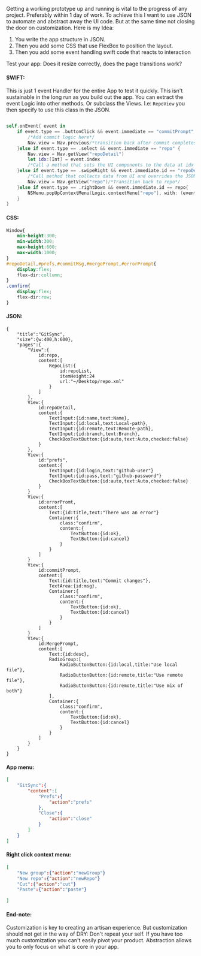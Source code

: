 Getting a working prototype up and running is vital to the progress of any project. Preferably within 1 day of work. To achieve this I want to use JSON to automate and abstract away the UI code. But at the same time not closing the door on  customization. Here is my Idea:

1. You write the app structure in JSON. 
2. Then you add some CSS that use FlexBox to position the layout. 
3. Then you add some event handling swift code that reacts to interaction

Test your app: Does it resize correctly, does the page transitions work?

#### SWIFT:
This is just 1 event Handler for the entire App to test it quickly. This isn't sustainable in the long run as you build out the app. You can extract the event Logic into other methods. Or subclass the Views. I.e: `RepoView` you then specify to use this class in the JSON. 
```swift

self.onEvent{ event in
	if event.type == .buttonClick && event.immediate == "commitPrompt" && event.origin.id == "ok" {
		/*Add commit logic here*/
		Nav.view = Nav.previous/*transition back after commit completes*/
	}else if event.type == .select && event.immediate == "repo" {
		Nav.view = Nav.getView("repoDetail")
		let idx:[Int] = event.index
		/*Call a method that sets the UI components to the data at idx in repos.JSON*/
	}else if event.type == .swipeRight && event.immediate.id == "repoDetail"{
		/*Call method that collects data from UI and overrides the JSON element*/
		Nav.view = Nav.getView("repo")/*Transition back to repo*/
	}else if event.type == .rightDown && event.immediate.id == repo{
		NSMenu.popUpContextMenu(Logic.contextMenu["repo"], with: (event as! ButtonEvent).event!, for: self)
	}
}

```

#### CSS:
```css
Window{
	min-height:300;
	min-width:300;
	max-height:600;
	max-width:1000;
}
#repoDetail,#prefs,#commitMsg,#mergePrompt,#errorPrompt{
	display:flex;
	flex-dir:collumn;
}
.confirm{
	display:flex;
	flex-dir:row;
}
```


#### JSON:
```
{
	"title":"GitSync",
	"size":{w:400,h:600},
	"pages":{
		"View":{
			id:repo,
			content:[
				RepoList:{
					id:repoList,
					itemHeight:24
					url:"~/Desktop/repo.xml"
				}
			]
		},
		View:{
			id:repoDetail,
			content:{
				TextInput:{id:name,text:Name},
				TextInput:{id:local,text:Local-path},
				TextInput:{id:remote,text:Remote-path},
				TextInput:{id:branch,text:Branch},
				CheckBoxTextButton:{id:auto,text:Auto,checked:false}
			}
		},
		View:{
			id:"prefs",
			content:{
				TextInput:{id:login,text:"github-user"}
				TextInput:{id:pass,text:"github-password"}
				CheckBoxTextButton:{id:auto,text:Auto,checked:false}
			}
		}
		View:{
			id:errorPromt,
			content:[
				Text:{id:title,text:"There was an error"}
				Container:{
					class:"confirm",
					content:{
						TextButton:{id:ok},
						TextButton:{id:cancel}
					}
				}
			]
		}
		View:{
			id:commitPrompt,
			content:[
				Text:{id:title,text:"Commit changes"},
				TextArea:{id:msg},
				Container:{
					class:"confirm",
					content:{
						TextButton:{id:ok},
						TextButton:{id:cancel}
					}
				}
			]
		}
		View:{
			id:MergePrompt,
			content:[
				Text:{id:desc},
				RadioGroup:[
					RadioButtonButton:{id:local,title:"Use local file"},
					RadioButtonButton:{id:remote,title:"Use remote file"},
					RadioButtonButton:{id:remote,title:"Use mix of both"}
				],
				Container:{
					class:"confirm",
					content:{
						TextButton:{id:ok},
						TextButton:{id:cancel}
					}
				}
			]
		}
	}
}
```

#### App menu:
```json
[
	"GitSync":{
		"content":[
			"Prefs":{
				"action":"prefs"
			},
			"Close":{
				"action":"close"
			}
		]
	}
]
```

#### Right click context menu:
```json
[
	"New group":{"action":"newGroup"}
	"New repo":{"action":"newRepo"}
	"Cut":{"action":"cut"}
	"Paste":{"action":"paste"}
	
]
```



#### End-note:

Customization is key to creating an artisan experience. But customization should not get in the way of DRY: Don't repeat your self. If you have too much customization you can't easily pivot your product. Abstraction allows you to only focus on what is core in your app. 